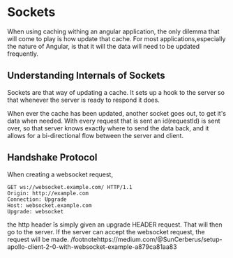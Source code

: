  Sockets 
========

When using caching withing an angular application, the only dilemma that
will come to play is how update that cache. For most
applications,especially the nature of Angular, is that it will the data
will need to be updated frequently.

 Understanding Internals of Sockets 
-----------------------------------

Sockets are that way of updating a cache. It sets up a hook to the
server so that whenever the server is ready to respond it does.

When ever the cache has been updated, another socket goes out, to get
it's data when needed. With every request that is sent an id(requestId)
is sent over, so that server knows exactly where to send the data back,
and it allows for a bi-directional flow between the server and client.

 Handshake Protocol 
-------------------

When creating a websocket request,

    GET ws://websocket.example.com/ HTTP/1.1
    Origin: http://example.com
    Connection: Upgrade
    Host: websocket.example.com
    Upgrade: websocket

the http header îs simply given an upgrade HEADER request. That will
then go to the server. If the server can accept the websocket request,
the request will be made.
/footnotehttps://medium.com/\@SunCerberus/setup-apollo-client-2-0-with-websocket-example-a879ca81aa83
